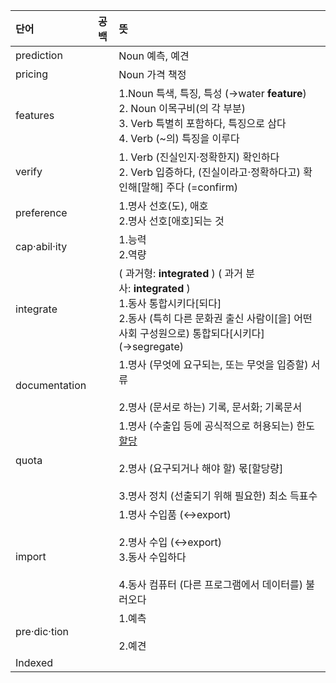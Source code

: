 
| 단어            | 공백  | 뜻                                                                                                                                     |
| :------------ | --- | :------------------------------------------------------------------------------------------------------------------------------------ |
| prediction    |     | Noun 예측, 예견                                                                                                                           |
| pricing       |     | Noun 가격 책정                                                                                                                            |
| features      |     | 1.Noun 특색, 특징, 특성 (→water **feature**) <br> 2. Noun 이목구비(의 각 부분) <br> 3. Verb 특별히 포함하다, 특징으로 삼다 <br> 4. Verb (~의) 특징을 이루다             |
| verify        |     | 1. Verb (진실인지·정확한지) 확인하다 <br>2. Verb 입증하다, (진실이라고·정확하다고) 확인해[말해] 주다 (=confirm)                                                        |
| preference    |     | 1.명사 선호(도), 애호    <br>2.명사 선호[애호]되는 것                                                                                                 |
| cap·abil·ity  |     | 1.능력<br>2.역량                                                                                                                          |
| integrate     |     | ( 과거형: **integrated** ) ( 과거 분사: **integrated** ) <br>1.동사 통합시키다[되다]<br>2.동사 (특히 다른 문화권 출신 사람이[을] 어떤 사회 구성원으로) 통합되다[시키다] (→segregate) |
| documentation |     | 1.명사 (무엇에 요구되는, 또는 무엇을 입증할) 서류<br>    <br>2.명사 (문서로 하는) 기록, 문서화; 기록문서                                                                 |
| quota         |     | 1.명사 (수출입 등에 공식적으로 허용되는) 한도[할당](량)<br>    <br>2.명사 (요구되거나 해야 할) 몫[할당량]<br>    <br>3.명사 정치 (선출되기 위해 필요한) 최소 득표수                        |
| import        |     | 1.명사 수입품 (↔export)<br>    <br>2.명사 수입 (↔export)<br>3.동사 수입하다<br>    <br>4.동사 컴퓨터 (다른 프로그램에서 데이터를) 불러오다                                |
| pre·dic·tion  |     | 1.예측<br><br>2.예견                                                                                                                      |
| Indexed       |     |                                                                                                                                       |
